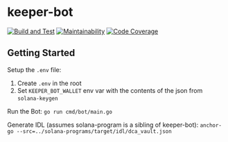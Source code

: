 # keeper-bot

[![Build and Test](https://github.com/Dcaf-Protocol/keeper-bot/actions/workflows/build-and-test.yaml/badge.svg)](https://github.com/Dcaf-Protocol/keeper-bot/actions/workflows/build-and-test.yaml)
[![Maintainability](https://api.codeclimate.com/v1/badges/5b6787b16c4570e6b052/maintainability)](https://codeclimate.com/repos/61a44f1543298e01a1003151/maintainability)
[![Code Coverage](https://api.codeclimate.com/v1/badges/5b6787b16c4570e6b052/test_coverage)](https://codeclimate.com/repos/61a44f1543298e01a1003151/test_coverage)

## Getting Started

Setup the `.env` file:

1. Create `.env` in the root
2. Set `KEEPER_BOT_WALLET` env var with the contents of the json from `solana-keygen`

Run the Bot: `go run cmd/bot/main.go`

Generate IDL (assumes solana-program is a sibling of keeper-bot): `anchor-go --src=../solana-programs/target/idl/dca_vault.json`

